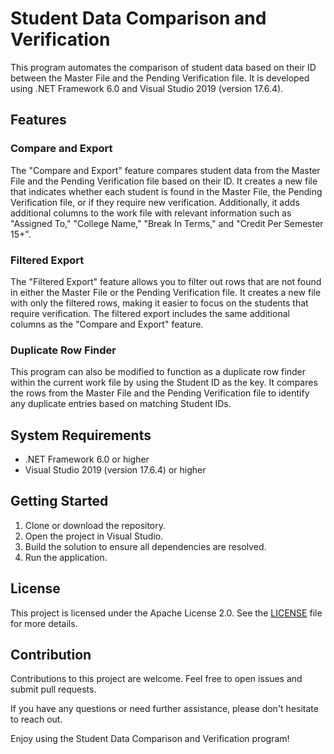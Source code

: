 # Student Data Comparison and Verification

This program automates the comparison of student data based on their ID between the Master File and the Pending Verification file. It is developed using .NET Framework 6.0 and Visual Studio 2019 (version 17.6.4).

## Features

### Compare and Export
The "Compare and Export" feature compares student data from the Master File and the Pending Verification file based on their ID. It creates a new file that indicates whether each student is found in the Master File, the Pending Verification file, or if they require new verification. Additionally, it adds additional columns to the work file with relevant information such as "Assigned To," "College Name," "Break In Terms," and "Credit Per Semester 15+".

### Filtered Export
The "Filtered Export" feature allows you to filter out rows that are not found in either the Master File or the Pending Verification file. It creates a new file with only the filtered rows, making it easier to focus on the students that require verification. The filtered export includes the same additional columns as the "Compare and Export" feature.

### Duplicate Row Finder
This program can also be modified to function as a duplicate row finder within the current work file by using the Student ID as the key. It compares the rows from the Master File and the Pending Verification file to identify any duplicate entries based on matching Student IDs.

## System Requirements
- .NET Framework 6.0 or higher
- Visual Studio 2019 (version 17.6.4) or higher

## Getting Started
1. Clone or download the repository.
2. Open the project in Visual Studio.
3. Build the solution to ensure all dependencies are resolved.
4. Run the application.

## License
This project is licensed under the Apache License 2.0. See the [LICENSE](LICENSE) file for more details.

## Contribution
Contributions to this project are welcome. Feel free to open issues and submit pull requests.

If you have any questions or need further assistance, please don't hesitate to reach out.

Enjoy using the Student Data Comparison and Verification program!
